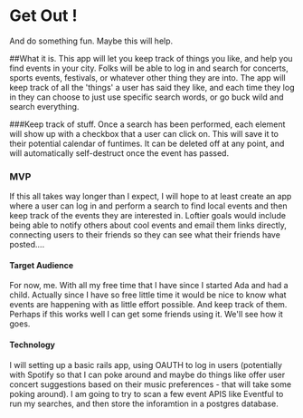 # Get Out !
And do something fun.  Maybe this will help.

##What it is.
This app will let you keep track of things you like, and help you find events in your city.
Folks will be able to log in and search for concerts, sports events, festivals, or whatever other thing they are into.  The app will keep track of all the 'things' a user has said they like, and each time they log in they can choose to just use specific search words, or go buck wild and search everything.  

###Keep track of stuff.
Once a search has been performed, each element will show up with a checkbox that a user can click on.  This will save it to their potential calendar of funtimes.  It can be deleted off at any point, and will automatically self-destruct once the event has passed.  

### MVP
If this all takes way longer than I expect, I will hope to at least create an app where a user can log in and perform a search to find local events and then keep track of the events they are interested in.  Loftier goals would include being able to notify others about cool events and email them links directly, connecting users to their friends so they can see what their friends have posted....

#### Target Audience
For now, me.  With all my free time that I have since I started Ada and had a child.  Actually since I have so free little time it would be nice to know what events are happening with as little effort possible.  And keep track of them.  Perhaps if this works well I can get some friends using it. We'll see how it goes.

#### Technology
I will setting up a basic rails app, using OAUTH to log in users (potentially with Spotify so that I can poke around and maybe do things like offer user concert suggestions based on their music preferences - that will take some poking around). I am going to try to scan a few event APIS like Eventful to run my searches, and then store the inforamtion in a postgres database.






